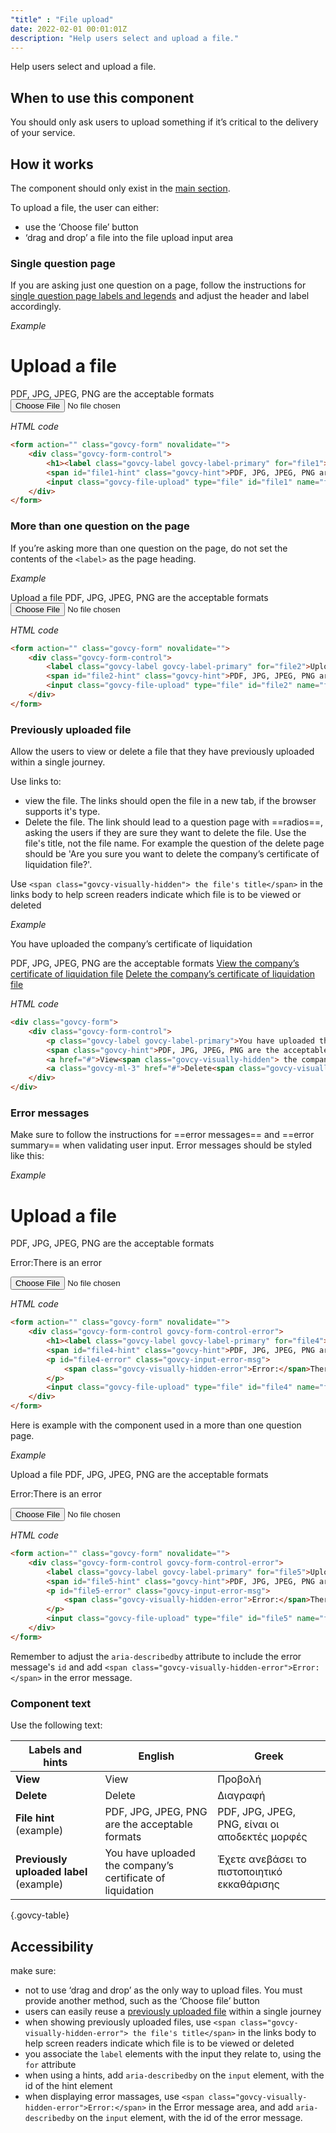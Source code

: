 ```yaml
---
"title" : "File upload"
date: 2022-02-01 00:01:01Z
description: "Help users select and upload a file."
---
```

Help users select and upload a file.

## When to use this component
You should only ask users to upload something if it’s critical to the delivery of your service.

## How it works
The component should only exist in the [main section](../../getting-started/page-template/#sections). 

To upload a file, the user can either:
- use the ‘Choose file’ button
- ‘drag and drop’ a file into the file upload input area

### Single question page
If you are asking just one question on a page, follow the instructions for [single question page labels and legends](../../patterns/labels_and_legend_headings/#single-question-page) and adjust the header and label accordingly.

*Example*
<div class="govcy-container govcy-p-4 govcy-br-1 govcy-br-standard govcy-mb-4">
<div action="" class="govcy-form" novalidate="">
    <div class="govcy-form-control">
        <h1><label class="govcy-label govcy-label-primary" for="file1">Upload a file</label></h1>
        <span id="file1-hint" class="govcy-hint">PDF, JPG, JPEG, PNG are the acceptable formats</span>
        <input class="govcy-file-upload" type="file" id="file1" name="file1" aria-describedby="file1-hint">
    </div>
</div>
</div>

*HTML code*
```html
<form action="" class="govcy-form" novalidate="">
    <div class="govcy-form-control">
        <h1><label class="govcy-label govcy-label-primary" for="file1">Upload a file</label></h1>
        <span id="file1-hint" class="govcy-hint">PDF, JPG, JPEG, PNG are the acceptable formats</span>
        <input class="govcy-file-upload" type="file" id="file1" name="file1" aria-describedby="file1-hint">
    </div>
</form>
```
### More than one question on the page
If you’re asking more than one question on the page, do not set the contents of the `<label>` as the page heading. 

*Example*
<div class="govcy-container govcy-p-4 govcy-br-1 govcy-br-standard govcy-mb-4">
<div action="" class="govcy-form" novalidate="">
    <div class="govcy-form-control">
        <label class="govcy-label govcy-label-primary" for="file2">Upload a file</label>
        <span id="file2-hint" class="govcy-hint">PDF, JPG, JPEG, PNG are the acceptable formats</span>
        <input class="govcy-file-upload" type="file" id="file2" name="file2" aria-describedby="file2-hint">
    </div>
</div>
</div>

*HTML code*
```html
<form action="" class="govcy-form" novalidate="">
    <div class="govcy-form-control">
        <label class="govcy-label govcy-label-primary" for="file2">Upload a file</label>
        <span id="file2-hint" class="govcy-hint">PDF, JPG, JPEG, PNG are the acceptable formats</span>
        <input class="govcy-file-upload" type="file" id="file2" name="file2" aria-describedby="file2-hint">
    </div>
</form>
```
### Previously uploaded file
Allow the users to view or delete a file that they have previously uploaded within a single journey. 

Use links to:
- view the file. The links should open the file in a new tab, if the browser supports it's type.
- Delete the file. The link should lead to a question page with ==radios==, asking the users if they are sure they want to delete the file. Use the file's title, not the file name. For example the question of the delete page should be 'Are you sure you want to delete the company’s certificate of liquidation file?'.

Use `<span class="govcy-visually-hidden"> the file's title</span>` in the links body to help screen readers indicate which file is to be viewed or deleted

*Example*
<div class="govcy-container govcy-p-4 govcy-br-1 govcy-br-standard govcy-mb-4">
<div class="govcy-form">
    <div class="govcy-form-control">
        <p class="govcy-label govcy-label-primary">You have uploaded the company’s certificate of liquidation</p>
        <span class="govcy-hint">PDF, JPG, JPEG, PNG are the acceptable formats</span>
        <a href="#">View<span class="govcy-visually-hidden"> the company’s certificate of liquidation file</span></a>
        <a class="govcy-ml-3" href="#">Delete<span class="govcy-visually-hidden"> the company’s certificate of liquidation file</span></a>
    </div>
</div>
</div>

*HTML code*
```html
<div class="govcy-form">
    <div class="govcy-form-control">
        <p class="govcy-label govcy-label-primary">You have uploaded the company’s certificate of liquidation</p>
        <span class="govcy-hint">PDF, JPG, JPEG, PNG are the acceptable formats</span>
        <a href="#">View<span class="govcy-visually-hidden"> the company’s certificate of liquidation file</span></a>
        <a class="govcy-ml-3" href="#">Delete<span class="govcy-visually-hidden"> the company’s certificate of liquidation file</span></a>
    </div>
</div>
```
### Error messages
Make sure to follow the instructions for ==error messages== and ==error summary== when validating user input. Error messages should be styled like this:

*Example*
<div class="govcy-container govcy-p-4 govcy-br-1 govcy-br-standard govcy-mb-4">
<div action="" class="govcy-form" novalidate="">
    <div class="govcy-form-control govcy-form-control-error">
        <h1><label class="govcy-label govcy-label-primary" for="file4">Upload a file</label></h1>
        <span id="file4-hint" class="govcy-hint">PDF, JPG, JPEG, PNG are the acceptable formats</span>
        <p id="file4-error" class="govcy-input-error-msg">
            <span class="govcy-visually-hidden-error">Error:</span>There is an error
        </p>
        <input class="govcy-file-upload" type="file" id="file4" name="file4" aria-describedby="file4-hint file4-error">
    </div>
</div>
</div>

*HTML code*
```html
<form action="" class="govcy-form" novalidate="">
    <div class="govcy-form-control govcy-form-control-error">
        <h1><label class="govcy-label govcy-label-primary" for="file4">Upload a file</label></h1>
        <span id="file4-hint" class="govcy-hint">PDF, JPG, JPEG, PNG are the acceptable formats</span>
        <p id="file4-error" class="govcy-input-error-msg">
            <span class="govcy-visually-hidden-error">Error:</span>There is an error
        </p>
        <input class="govcy-file-upload" type="file" id="file4" name="file4" aria-describedby="file4-hint file4-error">
    </div>
</form>
```
Here is example with the component used in a more than one question page.

*Example*
<div class="govcy-container govcy-p-4 govcy-br-1 govcy-br-standard govcy-mb-4">
<div action="" class="govcy-form" novalidate="">
    <div class="govcy-form-control govcy-form-control-error">
        <label class="govcy-label govcy-label-primary" for="file5">Upload a file</label>
        <span id="file5-hint" class="govcy-hint">PDF, JPG, JPEG, PNG are the acceptable formats</span>
        <p id="file5-error" class="govcy-input-error-msg">
            <span class="govcy-visually-hidden-error">Error:</span>There is an error
        </p>
        <input class="govcy-file-upload" type="file" id="file5" name="file5" aria-describedby="file5-hint file5-error">
    </div>
</div>
</div>

*HTML code*
```html
<form action="" class="govcy-form" novalidate="">
    <div class="govcy-form-control govcy-form-control-error">
        <label class="govcy-label govcy-label-primary" for="file5">Upload a file</label>
        <span id="file5-hint" class="govcy-hint">PDF, JPG, JPEG, PNG are the acceptable formats</span>
        <p id="file5-error" class="govcy-input-error-msg">
            <span class="govcy-visually-hidden-error">Error:</span>There is an error
        </p>
        <input class="govcy-file-upload" type="file" id="file5" name="file5" aria-describedby="file5-hint file5-error">
    </div>
</form>
```
Remember to adjust the `aria-describedby` attribute to include the error message's `id` and add  `<span class="govcy-visually-hidden-error">Error:</span>` in the error message.

### Component text
Use the following text:

| Labels and hints                        | English                                                    | Greek                                          |
| --------------------------------------- | ---------------------------------------------------------- | ---------------------------------------------- |
| **View**                                | View                                                       | Προβολή                                        |
| **Delete**                              | Delete                                                     | Διαγραφή                                       |
| **File hint** (example)                 | PDF, JPG, JPEG, PNG are the acceptable formats             | PDF, JPG, JPEG, PNG, είναι οι αποδεκτές μορφές |
| **Previously uploaded label** (example) | You have uploaded the company’s certificate of liquidation | Έχετε ανεβάσει το πιστοποιητικό εκκαθάρισης    |

{.govcy-table}

## Accessibility
make sure:
- not to use ‘drag and drop’ as the only way to upload files. You must provide another method, such as the ‘Choose file’ button
- users can easily reuse a [previously uploaded file](#previously-uploaded-file) within a single journey
- when showing previously uploaded files, use `<span class="govcy-visually-hidden-error"> the file's title</span>` in the links body to help screen readers indicate which file is to be viewed or deleted
- you associate the `label` elements with the input they relate to, using the `for` attribute
- when using a hints, add  `aria-describedby` on the `input` element, with the id of the hint element 
- when displaying error massages, use `<span class="govcy-visually-hidden-error">Error:</span>` in the Error message area, and add  `aria-describedby` on the `input` element, with the id of the error message. 